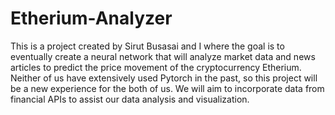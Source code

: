 # Etherium-Analyzer

This is a project created by Sirut Busasai and I where the goal is to eventually create a neural network that will analyze market data and news articles to predict the price movement of the cryptocurrency Etherium. Neither of us have extensively used Pytorch in the past, so this project will be a new experience for the both of us. We will aim to incorporate data from financial APIs to assist our data analysis and visualization.
